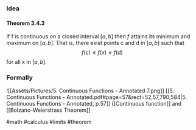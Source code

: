 ### Idea
#### Theorem 3.4.3
If f is continuous on a closed interval $[a, b]$ then $f$ attains its minimum and maximum on $[a,b]$. That is, there exist points c and d in $[a,b]$ such that
$$
f(c) \leq f(x) \leq f(d)
$$
for all x in $[a,b].$
### Formally
![[Assets/Pictures/5. Continuous Functions - Annotated 7.png]]
[[5. Continuous Functions - Annotated.pdf#page=57&rect=52,57,790,584|5. Continuous Functions - Annotated, p.57]]
[[Continuous function]] and [[Bolzano-Weierstrass Theorem]]

#math #calculus #limits #theorem

